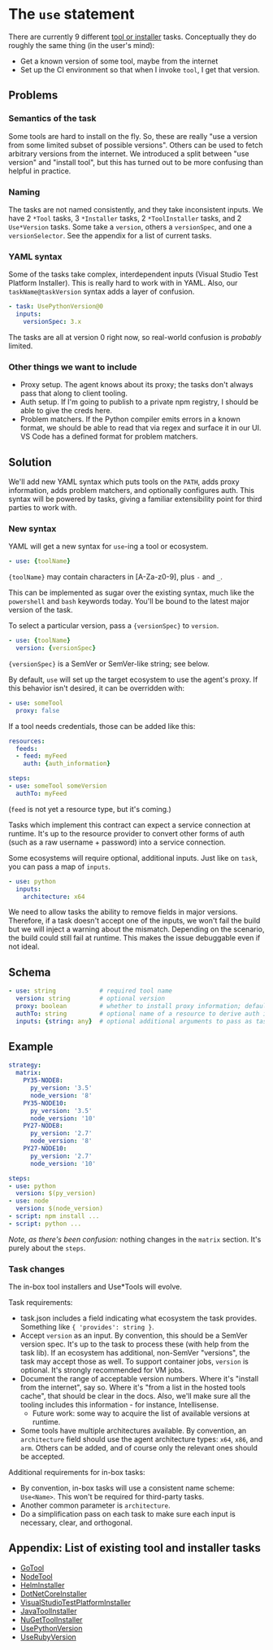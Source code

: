# The `use` statement

There are currently 9 different [tool or installer](https://docs.microsoft.com/en-us/azure/devops/pipelines/tasks/tool/go-tool?view=vsts) tasks.
Conceptually they do roughly the same thing (in the user's mind):
- Get a known version of some tool, maybe from the internet
- Set up the CI environment so that when I invoke `tool`, I get that version.

## Problems

### Semantics of the task
Some tools are hard to install on the fly.
So, these are really "use a version from some limited subset of possible versions".
Others can be used to fetch arbitrary versions from the internet.
We introduced a split between "use version" and "install tool", but this has turned out to be more confusing than helpful in practice.

### Naming
The tasks are not named consistently, and they take inconsistent inputs.
We have 2 `*Tool` tasks, 3 `*Installer` tasks, 2 `*ToolInstaller` tasks, and 2 `Use*Version` tasks.
Some take a `version`, others a `versionSpec`, and one a `versionSelector`.
See the appendix for a list of current tasks.

### YAML syntax
Some of the tasks take complex, interdependent inputs (Visual Studio Test Platform Installer).
This is really hard to work with in YAML.
Also, our `taskName@taskVersion` syntax adds a layer of confusion.
```yaml
- task: UsePythonVersion@0
  inputs:
    versionSpec: 3.x
```
The tasks are all at version 0 right now, so real-world confusion is *probably* limited.

### Other things we want to include
- Proxy setup.
The agent knows about its proxy; the tasks don't always pass that along to client tooling.
- Auth setup.
If I'm going to publish to a private npm registry, I should be able to give the creds here.
- Problem matchers.
If the Python compiler emits errors in a known format, we should be able to read that via regex and surface it in our UI.
VS Code has a defined format for problem matchers.

## Solution

We'll add new YAML syntax which puts tools on the `PATH`, adds proxy information, adds problem matchers, and optionally configures auth.
This syntax will be powered by tasks, giving a familiar extensibility point for third parties to work with.

### New syntax

YAML will get a new syntax for `use`-ing a tool or ecosystem.
```yaml
- use: {toolName}
```

`{toolName}` may contain characters in [A-Za-z0-9], plus `-` and `_`.

This can be implemented as sugar over the existing syntax, much like the `powershell` and `bash` keywords today.
You'll be bound to the latest major version of the task.

To select a particular version, pass a `{versionSpec}` to `version`.
```yaml
- use: {toolName}
  version: {versionSpec}
```

`{versionSpec}` is a SemVer or SemVer-like string; see below.

By default, `use` will set up the target ecosystem to use the agent's proxy.
If this behavior isn't desired, it can be overridden with:
```yaml
- use: someTool
  proxy: false
```

If a tool needs credentials, those can be added like this:
```yaml
resources:
  feeds:
  - feed: myFeed
    auth: {auth_information}

steps:
- use: someTool someVersion
  authTo: myFeed
```

(`feed` is not yet a resource type, but it's coming.)

Tasks which implement this contract can expect a service connection at runtime.
It's up to the resource provider to convert other forms of auth (such as a raw username + password) into a service connection.

Some ecosystems will require optional, additional inputs.
Just like on `task`, you can pass a map of `inputs`.
```yaml
- use: python
  inputs:
    architecture: x64
```

We need to allow tasks the ability to remove fields in major versions.
Therefore, if a task doesn't accept one of the inputs, we won't fail the build but we will inject a warning about the mismatch.
Depending on the scenario, the build could still fail at runtime.
This makes the issue debuggable even if not ideal.

## Schema

```yaml
- use: string            # required tool name
  version: string        # optional version
  proxy: boolean         # whether to install proxy information; defaults to true
  authTo: string         # optional name of a resource to derive auth information from
  inputs: {string: any}  # optional additional arguments to pass as task inputs
```

## Example

```yaml
strategy:
  matrix:
    PY35-NODE8:
      py_version: '3.5'
      node_version: '8'
    PY35-NODE10:
      py_version: '3.5'
      node_version: '10'
    PY27-NODE8:
      py_version: '2.7'
      node_version: '8'
    PY27-NODE10:
      py_version: '2.7'
      node_version: '10'

steps:
- use: python
  version: $(py_version)
- use: node
  version: $(node_version)
- script: npm install ...
- script: python ...
```

*Note, as there's been confusion:* nothing changes in the `matrix` section.
It's purely about the `steps`.

### Task changes

The in-box tool installers and Use*Tools will evolve.

Task requirements:
- task.json includes a field indicating what ecosystem the task provides.
Something like `{ 'provides': string }`.
- Accept `version` as an input.
By convention, this should be a SemVer version spec.
It's up to the task to process these (with help from the task lib).
If an ecosystem has additional, non-SemVer "versions", the task may accept those as well.
To support container jobs, `version` is optional.
It's strongly recommended for VM jobs.
- Document the range of acceptable version numbers.
Where it's "install from the internet", say so.
Where it's "from a list in the hosted tools cache", that should be clear in the docs.
Also, we'll make sure all the tooling includes this information - for instance, Intellisense.
  - Future work: some way to acquire the list of available versions at runtime.
- Some tools have multiple architectures available.
By convention, an `architecture` field should use the agent architecture types: `x64`, `x86`, and `arm`.
Others can be added, and of course only the relevant ones should be accepted.

Additional requirements for in-box tasks:
- By convention, in-box tasks will use a consistent name scheme: `Use<Name>`.
This won't be required for third-party tasks.
- Another common parameter is `architecture`.
- Do a simplification pass on each task to make sure each input is necessary, clear, and orthogonal.

## Appendix: List of existing tool and installer tasks
- [GoTool](https://docs.microsoft.com/en-us/azure/devops/pipelines/tasks/tool/go-tool?view=vsts)
- [NodeTool](https://docs.microsoft.com/en-us/azure/devops/pipelines/tasks/tool/node-js?view=vsts)
- [HelmInstaller](https://docs.microsoft.com/en-us/azure/devops/pipelines/tasks/tool/helm-installer?view=vsts)
- [DotNetCoreInstaller](https://docs.microsoft.com/en-us/azure/devops/pipelines/tasks/tool/dotnet-core-tool-installer?view=vsts)
- [VisualStudioTestPlatformInstaller](https://docs.microsoft.com/en-us/azure/devops/pipelines/tasks/tool/vstest-platform-tool-installer?view=vsts)
- [JavaToolInstaller](https://docs.microsoft.com/en-us/azure/devops/pipelines/tasks/tool/java-tool-installer?view=vsts)
- [NuGetToolInstaller](https://docs.microsoft.com/en-us/azure/devops/pipelines/tasks/tool/nuget?view=vsts)
- [UsePythonVersion](https://docs.microsoft.com/en-us/azure/devops/pipelines/tasks/tool/use-python-version?view=vsts)
- [UseRubyVersion](https://docs.microsoft.com/en-us/azure/devops/pipelines/tasks/tool/use-ruby-version?view=vsts)
